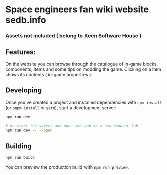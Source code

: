 # Space engineers fan wiki website sedb.info
### Assets not included ( belong to Keen Software House )

## Features:
On the website you can browse through the catalogue of in-game blocks, components, items and some tips on modding the game. Clicking on a item shows its contents ( in-game properties ).  

## Developing

Once you've created a project and installed dependencies with `npm install` (or `pnpm install` or `yarn`), start a development server:

```bash
npm run dev

# or start the server and open the app in a new browser tab
npm run dev -- --open
```

## Building
```bash
npm run build
```

You can preview the production build with `npm run preview`.
